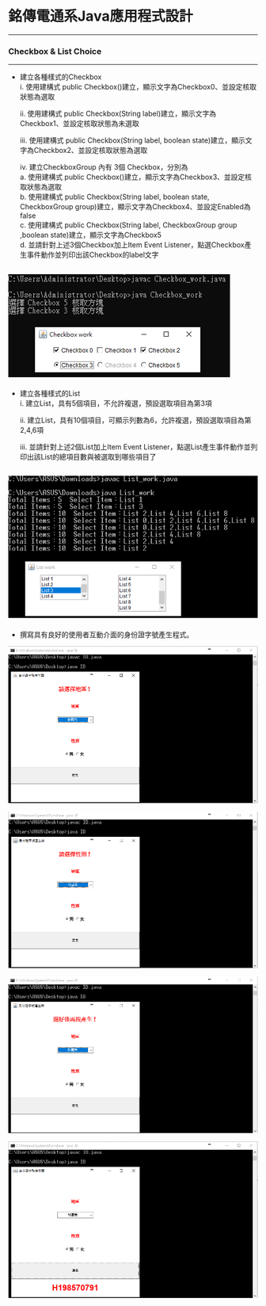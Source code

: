# 銘傳電通系Java應用程式設計

----

### Checkbox & List Choice

----
* 建立各種樣式的Checkbox<br>
i.   使用建構式 public Checkbox()建立，顯示文字為Checkbox0、並設定核取狀態為選取<p>
ii.  使用建構式 public Checkbox(String label)建立，顯示文字為Checkbox1、並設定核取狀態為未選取<p>
iii. 使用建構式 public Checkbox(String label, boolean state)建立，顯示文字為Checkbox2、並設定核取狀態為選取<p>
iv.  建立CheckboxGroup 內有 3個 Checkbox，分別為<br>
    a.   使用建構式 public Checkbox()建立，顯示文字為Checkbox3、並設定核取狀態為選取<br>
    b.  使用建構式 public Checkbox(String label, boolean state, CheckboxGroup group)建立，顯示文字為Checkbox4、並設定Enabled為false<br>
    c. 使用建構式 public Checkbox(String label, CheckboxGroup group ,boolean state)建立，顯示文字為Checkbox5<br>
    d.  並請針對上述3個Checkbox加上Item Event Listener，點選Checkbox產生事件動作並列印出該Checkbox的label文字<br>


![image](https://github.com/aiden00713/Java-AWT/blob/master/4_Checkbox%20%26%20List%20Choice/screenshot/1.PNG)
----
* 建立各種樣式的List<br>
i.   建立List，具有5個項目，不允許複選，預設選取項目為第3項<p>
ii.  建立List，具有10個項目，可顯示列數為6，允許複選，預設選取項目為第2,4,6項<p>
iii. 並請針對上述2個List加上Item Event Listener，點選List產生事件動作並列印出該List的總項目數與被選取到哪些項目了<p>

![image](https://github.com/aiden00713/Java-AWT/blob/master/4_Checkbox%20%26%20List%20Choice/screenshot/2.png)
----
* 撰寫具有良好的使用者互動介面的身份證字號產生程式。

![image](https://github.com/aiden00713/Java-AWT/blob/master/4_Checkbox%20%26%20List%20Choice/screenshot/ID_1.png)

![image](https://github.com/aiden00713/Java-AWT/blob/master/4_Checkbox%20%26%20List%20Choice/screenshot/ID_2.png)

![image](https://github.com/aiden00713/Java-AWT/blob/master/4_Checkbox%20%26%20List%20Choice/screenshot/ID_3.png)

![image](https://github.com/aiden00713/Java-AWT/blob/master/4_Checkbox%20%26%20List%20Choice/screenshot/ID_4.png)
